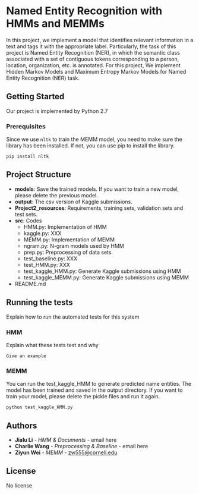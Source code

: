 # Named Entity Recognition with HMMs and MEMMs

In this project, we implement a model that identifies relevant information in a text and tags it with the appropriate label. Particularly, the task of this project is Named Entity Recognition (NER), in which the semantic class associated with a set of contiguous tokens corresponding to a person, location, organization, etc. is annotated.
For this project, We implement Hidden Markov Models and Maximum Entropy Markov Models for Named Entity Recognition (NER) task.

## Getting Started

Our project is implemented by Python 2.7

### Prerequisites

Since we use `nltk` to train the MEMM model, you need to make sure the library has been installed.
If not, you can use pip to install the library.
```
pip install nltk
```

## Project Structure

- **models**: Save the trained models. If you want to train a new model, please delete the previous model.
- **output**: The csv version of Kaggle submissions.
- **Project2_resources**: Requirements, training sets, validation sets and test sets.
- **src**: Codes
    - HMM.py: Implementation of HMM
    - kaggle.py: XXX
    - MEMM.py: Implementation of MEMM
    - ngram.py: N-gram models used by HMM
    - prep.py: Preprocessing of data sets
    - test_baseline.py: XXX
    - test_HMM.py: XXX
    - test_kaggle_HMM.py: Generate Kaggle submissions using HMM
    - test_kaggle_MEMM.py: Generate Kaggle submissions using MEMM
- README.md

## Running the tests

Explain how to run the automated tests for this system

### HMM

Explain what these tests test and why

```
Give an example
```

### MEMM

You can run the test_kaggle_HMM to generate predicted name entities. 
The model has been trained and saved in the output directory. If you want to train your model, please delete the pickle files and run it again.

```
python test_kaggle_HMM.py
```



## Authors

* **Jialu Li** - *HMM & Documents* - email here
* **Charlie Wang** - *Preprocessing & Baseline* - email here
* **Ziyun Wei** - *MEMM* - zw555@cornell.edu


## License

No license

